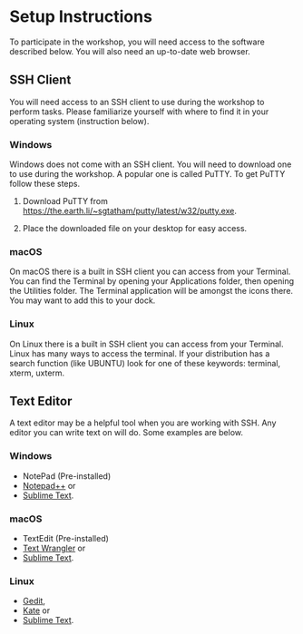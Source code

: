 # Setup Instructions

To participate in the workshop, you will need access to the software described below. You will also need an up-to-date web browser.

## SSH Client

You will need access to an SSH client to use during the workshop to perform tasks. Please familiarize yourself with where to find it in your operating system (instruction below).  

### Windows

Windows does not come with an SSH client. You will need to download one to use during the workshop.  A popular one is called PuTTY. To get PuTTY follow these steps.

1. Download PuTTY from https://the.earth.li/~sgtatham/putty/latest/w32/putty.exe</a>.

2. Place the downloaded file on your desktop for easy access.

### macOS

On macOS there is a built in SSH client you can access from your Terminal. You can find the Terminal by opening your Applications folder, then opening the Utilities folder. The Terminal application will be amongst the icons there. You may want to add this to your dock.

### Linux

On Linux there is a built in SSH client you can access from your Terminal. Linux has many ways to access the terminal.  If your distribution has a search function (like UBUNTU) look for one of these keywords: terminal, xterm, uxterm. 

## Text Editor

A text editor may be a helpful tool when you are working with SSH. Any editor you can write text on will do. Some examples are below.

### Windows
- NotePad (Pre-installed)
- <a href="http://notepad-plus-plus.org/">Notepad++</a> or
- <a href="http://www.sublimetext.com/">Sublime Text</a>.

### macOS
- TextEdit (Pre-installed) 
- <a href="http://www.barebones.com/products/textwrangler/">Text Wrangler</a> or
- <a href="http://www.sublimetext.com/">Sublime Text</a>.

### Linux

- <a href="https://wiki.gnome.org/Apps/Gedit">Gedit</a>,
- <a href="http://kate-editor.org/">Kate</a> or
- <a href="http://www.sublimetext.com/">Sublime Text</a>.
